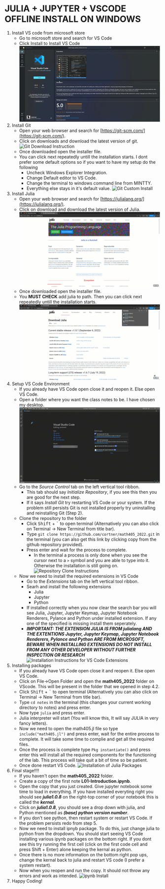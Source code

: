 # JULIA + JUPYTER + VSCODE OFFLINE INSTALL ON WINDOWS
1. Install VS code from microsoft store
    * Go to microsoft store and search for VS Code
    * Click Install to Install VS Code
![VS Code Installation Instruction](./assets/vs_code_install.gif)
2. Install Git
    * Open your web browser and search for [https://git-scm.com/](https://git-scm.com/).
    * Click on downloads and download the latest version of git.
![Git Download Instruction](./assets/git_download.gif)
    * Once downloaded open the installer file.
    * You can click next repeatedly untill the installation starts. I dont prefer some default options so if you want to have my setup do the following
        - Uncheck Windows Explorer Integration.
        - Change Default editor to VS Code.
        - Change the terminal to windows command line from MINTTY.
        - Everything else stays in it's default value.
![Git Custom Install](./assets/git_install.gif)
3. Install Julia
    * Open your web browser and search for [https://julialang.org/](https://julialang.org/).
    * Click on download and download the latest version of Julia.
![Julia Download Instruction](./assets/download_julia.gif)
    * Once downloaded open the installer file.
    * You **MUST CHECK** add julia to path. Then you can click next repeatedly untill the installation starts.
![Julia Installation Instructions](./assets/julia_install.gif)
4. Setup VS Code Environment
    * If you already have VS Code open close it and reopen it. Else open VS Code.
    * Open a folder where you want the class notes to be. I have chosen my desktop.
![Open Folder in VS Code](./assets/setup_vscode.gif)
    * Go to the *Source Control* tab on the left vertical tool ribbon.
        * This tab should say *Initialize Repository*, if you see this then you are good for the next step.
        * If it says *Install Git* try restarting VS Code or your system. If the problem still persists Git is not installed properly try uninstalling and reinstalling Git (Step 2).
    * Clone the repository to the folder
        * Click <kbd>Shift</kbd> + <kbd>`</kbd> to open terminal (Alternatively you can also click on Terminal &rarr; New Terminal from title bar).
        * Type ```git clone https://github.com/cortner/math405_2022.git``` in the terminal (you can also get this link by clicking copy from the github repository provided).
        * Press enter and wait for the process to complete.
            * In the terminal a process is only done when you see the cursor next to a ```>``` symbol and you are able to type into it. Otherwise the installation is still going on.
![Repository Clone Instructions](./assets/repo-install.gif)
    * Now we need to install the required extensions in VS Code
        * Go to the *Extensions* tab on the left vertical tool ribbon.
        * Searh and install the following extensions
            * Julia
            * Jupyter
            * Python  
        * If installed correctly when you now clear the search bar you will see Julia, Jupyter, Jupyter Keymap, Jupyter Notebook Renderers, Pylance and Python under installed extension. If any one of the specified is missing install them seperately.  
        * ***IMPORTANT: THE EXTENSION JULIA IS FROM julialang AND THE EXTENTIONS Jupyter, Jupyter Keymap, Jupyter Notebook Renderers, Pylance and Python ARE FROM MICROSOFT, BEWARE WHEN INSTALLING EXTENSIONS DO NOT INSTALL FROM ANY OTHER DEVELOPER WITHOUT FURTHER INSPECTION OR RESEARCH***
![Installation Instructions for VS Code Extensions](./assets/install_extension.gif)
5. Installing packages
    * If you already have VS Code open close it and reopen it. Else open VS Code.
    * Click on File&rarr;Open Folder and open the **math405_2022** folder on VScode. This will be present in the folder that we opened in step 4.2.
    * Click <kbd>Shift</kbd> + <kbd>`</kbd> to open terminal (Alternatively you can also click on Terminal &rarr; New Terminal from title bar).
    * Type ```cd notes``` in the terminal (this changes your current working directory to notes) and press enter.
    * Now type ```julia``` and press enter.
    * Julia interpreter will start (You will know this, It will say JULIA in very fancy letters).
    * Now we need to open the math405.jl file so type ```include("math405.jl")``` and press enter, wait for the entire process to complete. It will take some time to complie and get all the required files.
    * Once the process is complete type ```Pkg instantiate()``` and press enter this will install all the required components for the functioning of the lab. This process will take quit a bit of time so be patient.
    * Once done restart VS Code.
![Installation of Julia Packages](./assets/julia_pkg_install.gif)
6. Final stage!!!!
    * If you haven't open the **math405_2022** folder.
    * Create a copy of the first note **L01-Introduction.ipynb**.
    * Open the copy that you just created. Give jupyter notebook some time to load in everything. If you have installed everyting right you should see ***julia1.0.8*** on the right-top corner of your notebook this is called the ***kernal***.
    * Click on ***julia1.0.8***, you should see a drop down with julia, and Python mentioned as ***(base) python version number***.
    * If you don't see python, then restart system or restart VS Code. If the problem persists redo from step 5.
    * Now we need to install ipnyb package. To do this, just change julia to python from the dropdown. You should start seeing VS Code installing various ipynb packages on the bottom right. If you dont see this try running the first cell (click on the first code cell and press Shift + Enter) alone keeping the kernal as python.
    * Once there is no more information on the bottom right pop ups, change the kernal back to julia and restart VS code (I prefer a system restart).
    * Now when you reopen and run the copy. It should not throw any errors and work as intended.
![ipynb Install](./assets/install_ipnyb.gif)
7. Happy Coding!

        


